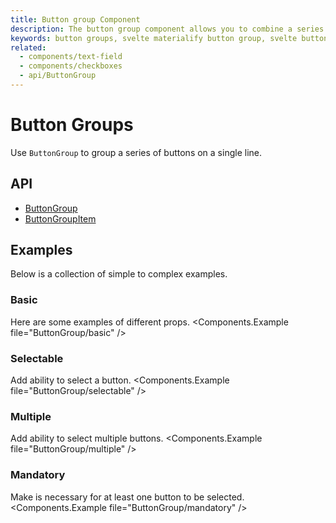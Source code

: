 ```yaml
---
title: Button group Component
description: The button group component allows you to combine a series of selectable buttons together in a single-line.
keywords: button groups, svelte materialify button group, svelte button group component
related:
  - components/text-field
  - components/checkboxes
  - api/ButtonGroup
---
```


# Button Groups

Use `ButtonGroup` to group a series of buttons on a single line.

## API

- [ButtonGroup](/api/ButtonGroup/)
- [ButtonGroupItem](/api/ButtonGroupItem/)

## Examples

Below is a collection of simple to complex examples.

### Basic

Here are some examples of different props.
<Components.Example file="ButtonGroup/basic" />

### Selectable

Add ability to select a button.
<Components.Example file="ButtonGroup/selectable" />

### Multiple

Add ability to select multiple buttons.
<Components.Example file="ButtonGroup/multiple" />

### Mandatory

Make is necessary for at least one button to be selected.
<Components.Example file="ButtonGroup/mandatory" />
